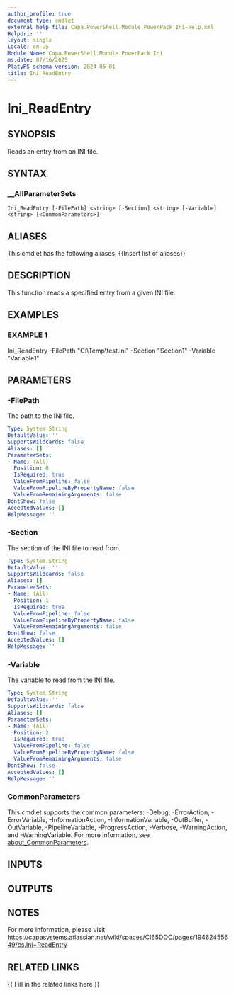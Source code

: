 ```yaml
---
author_profile: true
document type: cmdlet
external help file: Capa.PowerShell.Module.PowerPack.Ini-Help.xml
HelpUri: ''
layout: single
Locale: en-US
Module Name: Capa.PowerShell.Module.PowerPack.Ini
ms.date: 07/16/2025
PlatyPS schema version: 2024-05-01
title: Ini_ReadEntry
---
```


# Ini_ReadEntry

## SYNOPSIS

Reads an entry from an INI file.

## SYNTAX

### __AllParameterSets

```
Ini_ReadEntry [-FilePath] <string> [-Section] <string> [-Variable] <string> [<CommonParameters>]
```

## ALIASES

This cmdlet has the following aliases,
  {{Insert list of aliases}}

## DESCRIPTION

This function reads a specified entry from a given INI file.

## EXAMPLES

### EXAMPLE 1

Ini_ReadEntry -FilePath "C:\Temp\test.ini" -Section "Section1" -Variable "Variable1"

## PARAMETERS

### -FilePath

The path to the INI file.

```yaml
Type: System.String
DefaultValue: ''
SupportsWildcards: false
Aliases: []
ParameterSets:
- Name: (All)
  Position: 0
  IsRequired: true
  ValueFromPipeline: false
  ValueFromPipelineByPropertyName: false
  ValueFromRemainingArguments: false
DontShow: false
AcceptedValues: []
HelpMessage: ''
```

### -Section

The section of the INI file to read from.

```yaml
Type: System.String
DefaultValue: ''
SupportsWildcards: false
Aliases: []
ParameterSets:
- Name: (All)
  Position: 1
  IsRequired: true
  ValueFromPipeline: false
  ValueFromPipelineByPropertyName: false
  ValueFromRemainingArguments: false
DontShow: false
AcceptedValues: []
HelpMessage: ''
```

### -Variable

The variable to read from the INI file.

```yaml
Type: System.String
DefaultValue: ''
SupportsWildcards: false
Aliases: []
ParameterSets:
- Name: (All)
  Position: 2
  IsRequired: true
  ValueFromPipeline: false
  ValueFromPipelineByPropertyName: false
  ValueFromRemainingArguments: false
DontShow: false
AcceptedValues: []
HelpMessage: ''
```

### CommonParameters

This cmdlet supports the common parameters: -Debug, -ErrorAction, -ErrorVariable,
-InformationAction, -InformationVariable, -OutBuffer, -OutVariable, -PipelineVariable,
-ProgressAction, -Verbose, -WarningAction, and -WarningVariable. For more information, see
[about_CommonParameters](https://go.microsoft.com/fwlink/?LinkID=113216).

## INPUTS

## OUTPUTS

## NOTES

For more information, please visit https://capasystems.atlassian.net/wiki/spaces/CI65DOC/pages/19462455649/cs.Ini+ReadEntry


## RELATED LINKS

{{ Fill in the related links here }}

